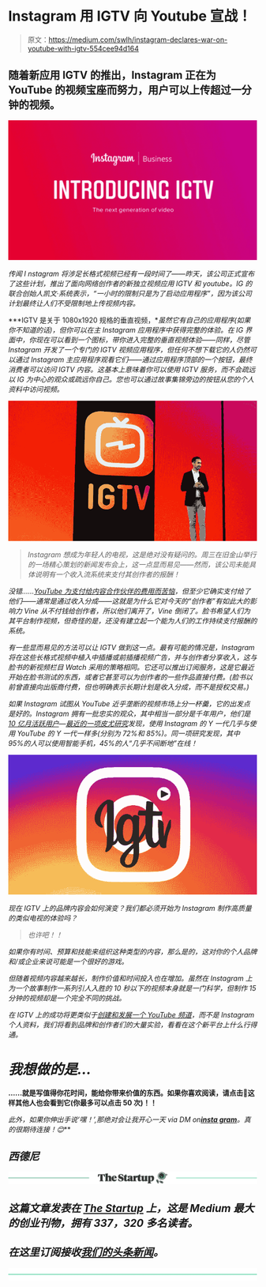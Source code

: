 # Instagram 用 IGTV 向 Youtube 宣战！

> 原文：<https://medium.com/swlh/instagram-declares-war-on-youtube-with-igtv-554cee94d164>

## 随着新应用 IGTV 的推出，Instagram 正在为 YouTube 的视频宝座[](https://thenextweb.com/topic/youtube/)**而努力，用户可以上传超过一分钟的视频。**

*![](img/4e2c5bd7094b34578d53cccb35381313.png)*

*传闻 I nstagram 将涉足长格式视频已经有一段时间了——昨天，该公司正式宣布了这些计划，推出了面向网络创作者的新独立视频应用 IGTV 和 youtube。IG 的联合创始人凯文·系统表示，“一小时的限制只是为了启动应用程序”，因为该公司计划最终让人们不受限制地上传视频内容。*

***IGTV 是关于 1080x1920 规格的垂直视频，**虽然它有自己的应用程序(如果你不知道的话)，但你可以在主 Instagram 应用程序中获得完整的体验。在 IG 界面中，你现在可以看到一个图标，带你进入完整的垂直视频体验——同样，尽管 Instagram 开发了一个专门的 IGTV 视频应用程序，但任何不想下载它的人仍然可以通过 Instagram 主应用程序观看它们——通过应用程序顶部的一个按钮，最终消费者可以访问 IGTV 内容。这基本上意味着你可以使用 IGTV 服务，而不会疏远以 IG 为中心的观众或疏远你自己。您也可以通过故事集锦旁边的按钮从您的个人资料中访问视频。*

*![](img/e7aac9e34bb6551f607dcaf143cd5da8.png)*

> *Instagram 想成为年轻人的电视，这是绝对没有疑问的。周三在旧金山举行的一场精心策划的新闻发布会上，这一点显而易见——然而，该公司未能具体说明有一个收入流系统来支付其创作者的报酬！*

*没错……[YouTube 为支付给内容合作伙伴的费用而苦恼](http://allthingsd.com/20130304/youtubes-show-me-the-money-problem/)，但至少它确实支付给了他们——通常是通过收入分成——这就是为什么它对今天的“创作者”有如此大的影响力 Vine 从不付钱给创作者，所以他们离开了，Vine 倒闭了。脸书希望人们为其平台制作视频，但奇怪的是，还没有建立起一个能为人们的工作持续支付报酬的系统。*

*有一些显而易见的方法可以让 IGTV 做到这一点。最有可能的情况是，Instagram 将在这些长格式视频中植入中插播或前插播视频广告，并与创作者分享收入，这与脸书的新视频栏目 Watch 采用的策略相同。它还可以推出订阅服务，这是它最近开始在脸书测试的东西，或者它甚至可以为创作者的一些作品直接付费。(脸书以前曾直接向出版商付费，但也明确表示长期计划是收入分成，而不是授权交易。)*

*如果 Instagram 试图从 YouTube 近乎垄断的视频市场上分一杯羹，它的出发点是好的。Instagram 拥有一批忠实的观众，其中相当一部分是千年用户，他们是[10 亿月活跃用户](https://www.engadget.com/2018/06/20/instagram-1-billion-users/)—[最近的一项皮尤研究](https://thenextweb.com/facebook/2018/06/01/surprise-teens-hate-facebook/)发现，使用 Instagram 的 Y 一代几乎与使用 YouTube 的 Y 一代一样多(分别为 72%和 85%)。同一项研究发现，其中 95%的人可以使用智能手机，45%的人“几乎不间断地”在线！*

*![](img/8021db09ca0e1240d277b76c4f601b89.png)*

*现在 IGTV 上的品牌内容会如何演变？我们都必须开始为 Instagram 制作高质量的类似电视的体验吗？*

> *也许吧！！*

*如果你有时间、预算和技能来组织这种类型的内容，那么是的，这对你的个人品牌和/或企业来说可能是一个很好的游戏。*

*但随着视频内容越来越长，制作价值和时间投入也在增加。虽然在 Instagram 上为一个故事制作一系列引人入胜的 10 秒以下的视频本身就是一门科学，但制作 15 分钟的视频却是一个完全不同的挑战。*

*在 IGTV 上的成功将更类似于[创建和发展一个 YouTube 频道](https://blog.bufferapp.com/create-a-youtube-channel)，而不是 Instagram 个人资料，我们将看到品牌和创作者们的大量实验，看看在这个新平台上什么行得通。*

# *我想做的是…*

****……就是写值得你花时间，能给你带来价值的东西。如果你喜欢阅读，请点击💚这样其他人也会看到它(你最多可以点击 50 次)！！****

*此外，如果你伸出手说‘嘿！’,那绝对会让我开心一天 via DM on[***insta gram***](https://www.instagram.com/iblamesid)***。真的很期待连接！*😊***

## *西德尼*

*[![](img/308a8d84fb9b2fab43d66c117fcc4bb4.png)](https://medium.com/swlh)*

## *这篇文章发表在 [The Startup](https://medium.com/swlh) 上，这是 Medium 最大的创业刊物，拥有 337，320 多名读者。*

## *在这里订阅接收[我们的头条新闻](http://growthsupply.com/the-startup-newsletter/)。*

*[![](img/b0164736ea17a63403e660de5dedf91a.png)](https://medium.com/swlh)*